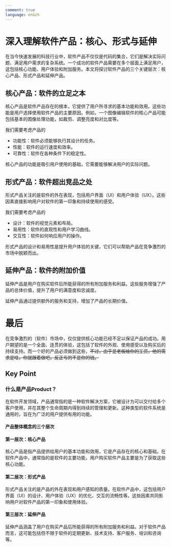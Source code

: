 ```yaml
---
comment: true
language: en&zh
---
```

# 深入理解软件产品：核心、形式与延伸
在当今快速发展的科技行业中，软件产品不仅仅是代码的集合，它们是解决实际问题、满足用户需求的复杂系统。一个成功的软件产品需要在多个层面上满足用户，这包括核心功能、用户体验和附加服务。本文将探讨软件产品的三个关键层次：核心产品、形式产品和延伸产品。


## 核心产品：软件的立足之本
核心产品是软件产品存在的根本，它提供了用户所寻求的基本功能和效用。这些功能是用户选择使用软件产品的主要原因。例如，一个图像编辑软件的核心产品可能包括基本的图像处理功能，如裁剪、调整亮度和对比度等。

我们需要考虑产品的
- 功能性：软件必须能够执行其设计的任务。
- 性能：软件的运行速度和效率。
- 可靠性：软件在各种条件下的稳定性。

核心产品的功能是吸引用户使用的基础，它需要能够解决用户的实际问题。

## 形式产品：软件超出竞品之处
形式产品关注的是软件的外在表现，包括用户界面（UI）和用户体验（UX）。这些因素直接影响用户对软件的第一印象和持续使用的感受。

我们需要考虑产品的
- 设计：软件的视觉元素和布局。
- 易用性：软件的直观性和用户学习曲线。
- 交互性：软件如何响应用户的操作。

形式产品的设计和易用性是提升用户体验的关键，它们可以帮助产品在竞争激烈的市场中脱颖而出。


## 延伸产品：软件的附加价值

延伸产品是用户在购买软件后所能获得的所有附加服务和利益。这些服务增强了产品的总体价值，提升了用户的满意度和忠诚度。

延伸产品通过提供额外的服务和支持，增加了产品的长期价值。

# 最后
在竞争激烈的（软件）市场中，仅仅提供核心功能已经不足以保证产品的成功。用户期望的是一个全面、连贯的体验，这包括了软件的外观、使用感受以及购买后的持续支持。而一个好的产品必须做到这些，~~不过，由于是老板给你的工资，他的需求是啥，你就跟着做吧，反正亏的不是你的钱。~~



## Key Point
### 什么是产品Product？
在软件开发领域，产品通常指的是一种软件解决方案，它被设计为可以交付给多个客户使用，并在其整个生命周期内得到持续的管理和更新。这种类型的软件系统是通用的，旨在为广泛的用户提供有用的功能。

#### 产品整体概念的三个层次
#### 第一层次：核心产品
核心产品是指产品提供给用户的基本功能和效用，它是产品存在的核心和基础。在软件产品中，通常指的是软件的主要功能，用户购买软件产品主要是为了获取这些核心功能。

#### 第二层次：形式产品
形式产品关注的是产品的外在表现和用户感知的质量。在软件产品中，这包括用户界面（UI）的设计、用户体验（UX）的优化、交互的流畅性等。这些因素共同影响用户对软件产品的第一印象和使用体验。

#### 第三层次：延伸产品
延伸产品涵盖了用户在购买产品后所能获得的所有附加服务和利益。对于软件产品而言，这可能包括但不限于软件的定期更新、技术支持、客户服务、培训和咨询等。


